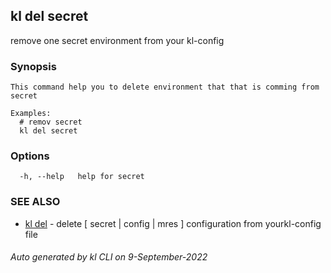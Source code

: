 ## kl del secret

remove one secret environment from your kl-config

### Synopsis

```
This command help you to delete environment that that is comming from secret

Examples:
  # remov secret
  kl del secret

```

### Options

```
  -h, --help   help for secret
```

### SEE ALSO

* [kl del](kl_del.md)  - delete [ secret | config | mres ] configuration from yourkl-config file

###### Auto generated by kl CLI on 9-September-2022
